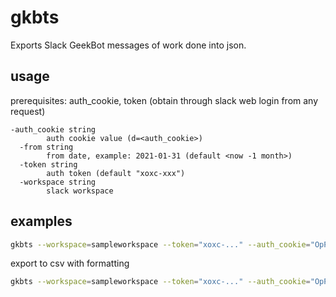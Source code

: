 # gkbts #

Exports Slack GeekBot messages of work done into json.

## usage
prerequisites: auth_cookie, token (obtain through slack web login from any request)
```
-auth_cookie string
    	auth cookie value (d=<auth_cookie>)
  -from string
    	from date, example: 2021-01-31 (default <now -1 month>)
  -token string
    	auth token (default "xoxc-xxx")
  -workspace string
    	slack workspace

```

## examples
```bash
gkbts --workspace=sampleworkspace --token="xoxc-..." --auth_cookie="OpPGMw%..."
```
export to csv with formatting
```bash
gkbts --workspace=sampleworkspace --token="xoxc-..." --auth_cookie="OpPGMw%..." | jq -r '.[] | ["Musk, Elon", (.timestamp | fromdate | strftime("%d.%m.%Y")), "spacex.Sales", .text, .spent_hrs] | @csv'
```